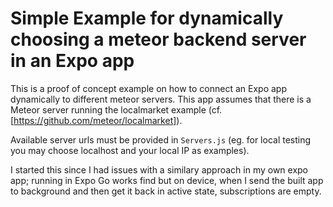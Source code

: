 # Simple Example for dynamically choosing a meteor backend server in an Expo app

This is a proof of concept example on how to connect an Expo app dynamically to different meteor servers. This app assumes that there is a Meteor server running the localmarket example (cf. [https://github.com/meteor/localmarket]).

Available server urls must be provided in `Servers.js` (eg. for local testing you may choose localhost and your local IP as examples).

I started this since I had issues with a similary approach in my own expo app; running in Expo Go works find but on device, when I send the built app to background and then get it back in active state, subscriptions are empty.